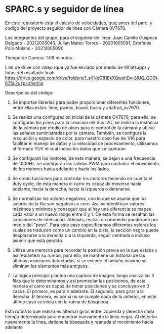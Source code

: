 # SPARC.s y seguidor de línea
En este repositorio está el calculo de velocidades, quiz antes del paro, y codigo del proyecto seguidor de línea con Cámara 0V7670.

Los integrantes del grupo, para el seguidor de línea:
Juan Camilo Cuspoca Delgado - 20212005043, 
Julian Mateo Torres - 20201005091, 
Estefanía Polo Molano - 20212005090

Tiempo de Carrera: 1:08 minutos.

Link de drive con video (que ya fue enviado por medio de Whatsapp) y fotos del resultado final: 
https://drive.google.com/drive/folders/1_sKNeG81EkXQwphDv-SlUQ_QDOl-67Su?usp=sharing 

Descripción del código:
1. Se importan librerías para poder proporcionar diferentes funciones, entre ellas están: time, pwmio, board, busio y adafruit_ov7670.

2. Se realiza una configuración inicial de la cámara OV7670, para ello, se configuran los pines para la creación del bus I2C, se realiza la instancia de la cámara por medio de pines para el control de la cámara y ubicar las señales suministradas por la cámara. También, se configura la resolución y espacio de color, para nuestro caso fue de 1/16 para facilitar el manejo de datos y la velocidad de procesamiento, utilizamos el formato YUV el cual indica los datos que se capturan.

3. Se configuran los motores, de esta manera, se dejan a una frecuencia de 1000Hz, se configuran las salidas PWM para controlar el movimiento de los motores hacia adelante y hacia los lados.

4. Se crean funciones para controlar los motores teniendo en cuenta el duty cycle, de esta manera el carro es capaz de moverse hacia adelante, hacia la derecha, hacia la izquierda o detenerse.

5. Se normalizan los valores negativos, con lo que se asume que los valores de la fila son negativos o cero. Así, se identifican valores máximos y mínimos y conseguir que si hay una diferencia se mapee cada valor a un nuevo rango entre 0 y 1. De esta forma se resaltan las variaciones de intensidad. Además, realiza un promedio ponderado por medio del "peso". Para este caso especificamos diferentes valores los cuales se traducen como un cambio en la pista, la sección negra puede desplazarse a la derecha o a la izquierda, seguir centrada o incluso asumir que está perdido.

6. Utiliza una memoria para recordar la posición previa en la que estaba y así replantear su rumbo, para ello, se mantiene un historial de las últimas posiciones detectadas, si se excede el tamaño máximo se eliminan los elementos más antiguos.

7. La lógica principal plantea una captura de imagen, luego analiza las 3 filas que le determinamos y así promediar las posiciones, de esta manera el carro es capaz de tomar posiciones y se concluyen en 3 casos. El primero, es para ir adelante. El segundo, para girar a la derecha. El tercero, es por si no se cumple nada de lo anterior, en este último caso se inicia con la rutina de búsqueda.

Esta rutina lo que realiza es alternar giros entre izquierda y derecha cada tiempo determinado para encontrar nuevamente la línea negra. Al detectar nuevamente la línea, detiene la búsqueda y reanuda el movimiento hacia adelante
